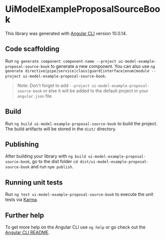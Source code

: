 # UiModelExampleProposalSourceBook

This library was generated with [Angular CLI](https://github.com/angular/angular-cli) version 10.0.14.

## Code scaffolding

Run `ng generate component component-name --project ui-model-example-proposal-source-book` to generate a new component. You can also use `ng generate directive|pipe|service|class|guard|interface|enum|module --project ui-model-example-proposal-source-book`.
> Note: Don't forget to add `--project ui-model-example-proposal-source-book` or else it will be added to the default project in your `angular.json` file. 

## Build

Run `ng build ui-model-example-proposal-source-book` to build the project. The build artifacts will be stored in the `dist/` directory.

## Publishing

After building your library with `ng build ui-model-example-proposal-source-book`, go to the dist folder `cd dist/ui-model-example-proposal-source-book` and run `npm publish`.

## Running unit tests

Run `ng test ui-model-example-proposal-source-book` to execute the unit tests via [Karma](https://karma-runner.github.io).

## Further help

To get more help on the Angular CLI use `ng help` or go check out the [Angular CLI README](https://github.com/angular/angular-cli/blob/master/README.md).
